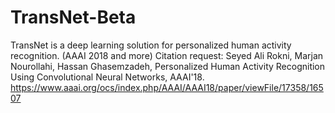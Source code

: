 # TransNet-Beta
TransNet is a deep learning solution for personalized human activity recognition. (AAAI 2018 and more) 
Citation request: 
Seyed Ali Rokni, Marjan Nourollahi, Hassan Ghasemzadeh, Personalized Human Activity Recognition
Using Convolutional Neural Networks, AAAI'18. https://www.aaai.org/ocs/index.php/AAAI/AAAI18/paper/viewFile/17358/16507
